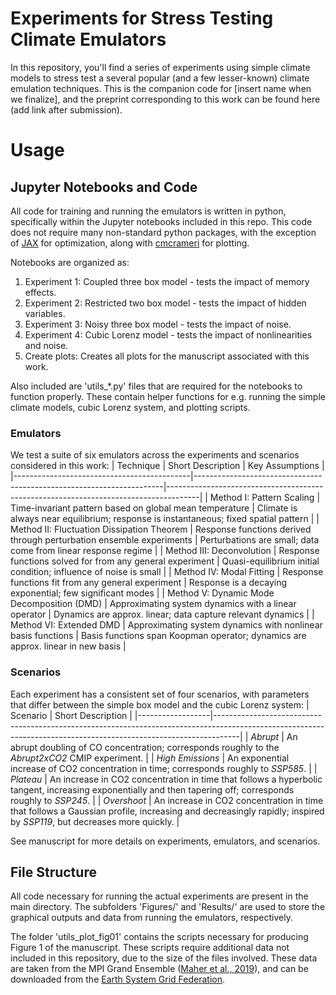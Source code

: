 # Experiments for Stress Testing Climate Emulators

In this repository, you'll find a series of experiments using simple climate models to stress test a several popular (and a few lesser-known) climate emulation techniques. This is the companion code for [insert name when we finalize], and the preprint corresponding to this work can be found here (add link after submission).

# Usage
## Jupyter Notebooks and Code
All code for training and running the emulators is written in python, specifically within the Jupyter notebooks included in this repo. This code does not require many non-standard python packages, with the exception of [JAX](https://docs.jax.dev/en/latest/quickstart.html) for optimization, along with [cmcrameri](https://www.fabiocrameri.ch/colourmaps/) for plotting. 

Notebooks are organized as:
1. Experiment 1: Coupled three box model - tests the impact of memory effects.
2. Experiment 2: Restricted two box model - tests the impact of hidden variables.
3. Experiment 3: Noisy three box model - tests the impact of noise.
4. Experiment 4: Cubic Lorenz model - tests the impact of nonlinearities and noise.
5. Create plots: Creates all plots for the manuscript associated with this work.

Also included are 'utils_*.py' files that are required for the notebooks to function properly. These contain helper functions for e.g. running the simple climate models, cubic Lorenz system, and plotting scripts.

### Emulators
We test a suite of six emulators across the experiments and scenarios considered in this work:
| Technique                                  | Short Description                                                    | Key Assumptions                                                                      |
|--------------------------------------------|----------------------------------------------------------------------|--------------------------------------------------------------------------------------|
| Method I: Pattern Scaling                  | Time-invariant pattern based on global mean temperature              | Climate is always near equilibrium; response is instantaneous; fixed spatial pattern |
| Method II: Fluctuation Dissipation Theorem | Response functions derived through perturbation ensemble experiments | Perturbations are small; data come from linear response regime                       |
| Method III: Deconvolution                  | Response functions solved for from any general experiment            | Quasi-equilibrium initial condition; influence of noise is small                     |
| Method IV: Modal Fitting                   | Response functions fit from any general experiment                   | Response is a decaying exponential; few significant modes                            |
| Method V: Dynamic Mode Decomposition (DMD) | Approximating system dynamics with a linear operator                 | Dynamics are approx. linear; data capture relevant dynamics                          |
| Method VI: Extended DMD                    | Approximating system dynamics with nonlinear basis functions         | Basis functions span Koopman operator; dynamics are approx. linear in new basis      |

### Scenarios
Each experiment has a consistent set of four scenarios, with parameters that differ between the simple box model and the cubic Lorenz system:
| Scenario         | Short Description                                                                                                                                                |
|------------------|------------------------------------------------------------------------------------------------------------------------------------------------------------------|
| _Abrupt_         | An abrupt doubling of CO concentration; corresponds roughly to the _Abrupt2xCO2_ CMIP experiment.                                                                |
| _High Emissions_ | An exponential increase of CO2 concentration in time; corresponds roughly to _SSP585_.                                                                           |
| _Plateau_        | An increase in CO2 concentration in time that follows a hyperbolic tangent, increasing exponentially and then tapering off; corresponds roughly to _SSP245_.     |
| _Overshoot_      | An increase in CO2 concentration in time that follows a Gaussian profile, increasing and decreasingly rapidly; inspired by _SSP119_, but decreases more quickly. |

See manuscript for more details on experiments, emulators, and scenarios.

## File Structure
All code necessary for running the actual experiments are present in the main directory. The subfolders 'Figures/' and 'Results/' are used to store the graphical outputs and data from running the emulators, respectively.

The folder 'utils_plot_fig01' contains the scripts necessary for producing Figure 1 of the manuscript. These scripts require additional data not included in this repository, due to the size of the files involved. These data are taken from the MPI Grand Ensemble ([Maher et al., 2019](https://agupubs.onlinelibrary.wiley.com/doi/full/10.1029/2019MS001639)), and can be downloaded from the [Earth System Grid Federation](https://aims2.llnl.gov/search/cmip6/).
